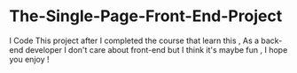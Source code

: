 # The-Single-Page-Front-End-Project
I Code This project after I completed the course that learn this , As a back-end developer I don't care about front-end but I think it's maybe fun , I hope you enjoy !

